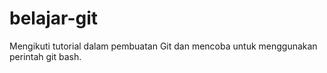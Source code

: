 # belajar-git
Mengikuti tutorial dalam pembuatan Git dan mencoba untuk menggunakan perintah git bash.
